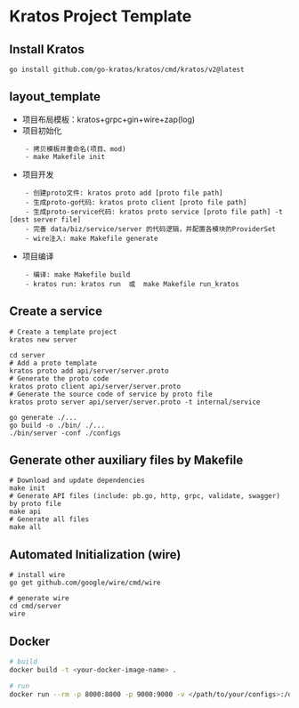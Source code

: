 # Kratos Project Template

## Install Kratos
```
go install github.com/go-kratos/kratos/cmd/kratos/v2@latest
```

## layout_template
- 项目布局模板：kratos+grpc+gin+wire+zap(log)
- 项目初始化
```
    - 拷贝模板并重命名(项目、mod)
    - make Makefile init
```
- 项目开发
```
    - 创建proto文件: kratos proto add [proto file path]
    - 生成proto-go代码: kratos proto client [proto file path]
    - 生成proto-service代码: kratos proto service [proto file path] -t [dest server file]
    - 完善 data/biz/service/server 的代码逻辑，并配置各模块的ProviderSet
    - wire注入: make Makefile generate
```
- 项目编译
```
    - 编译: make Makefile build
    - kratos run: kratos run  或  make Makefile run_kratos
```

## Create a service
```
# Create a template project
kratos new server

cd server
# Add a proto template
kratos proto add api/server/server.proto
# Generate the proto code
kratos proto client api/server/server.proto
# Generate the source code of service by proto file
kratos proto server api/server/server.proto -t internal/service

go generate ./...
go build -o ./bin/ ./...
./bin/server -conf ./configs
```
## Generate other auxiliary files by Makefile
```
# Download and update dependencies
make init
# Generate API files (include: pb.go, http, grpc, validate, swagger) by proto file
make api
# Generate all files
make all
```
## Automated Initialization (wire)
```
# install wire
go get github.com/google/wire/cmd/wire

# generate wire
cd cmd/server
wire
```

## Docker
```bash
# build
docker build -t <your-docker-image-name> .

# run
docker run --rm -p 8000:8000 -p 9000:9000 -v </path/to/your/configs>:/data/conf <your-docker-image-name>
```

